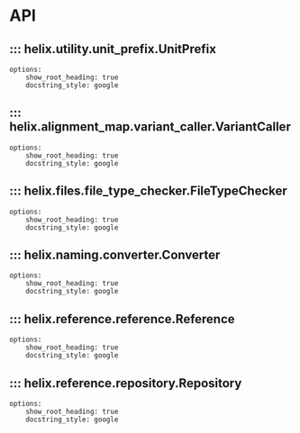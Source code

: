 # API

## ::: helix.utility.unit_prefix.UnitPrefix
    options:
        show_root_heading: true
        docstring_style: google

## ::: helix.alignment_map.variant_caller.VariantCaller
    options:
        show_root_heading: true
        docstring_style: google

## ::: helix.files.file_type_checker.FileTypeChecker
    options:
        show_root_heading: true
        docstring_style: google

## ::: helix.naming.converter.Converter
    options:
        show_root_heading: true
        docstring_style: google

## ::: helix.reference.reference.Reference
    options:
        show_root_heading: true
        docstring_style: google

## ::: helix.reference.repository.Repository
    options:
        show_root_heading: true
        docstring_style: google
